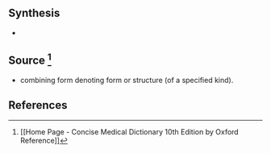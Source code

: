 ## Synthesis
- 
## Source [^1]
- combining form denoting form or structure (of a specified kind).
## References

[^1]: [[Home Page - Concise Medical Dictionary 10th Edition by Oxford Reference]]